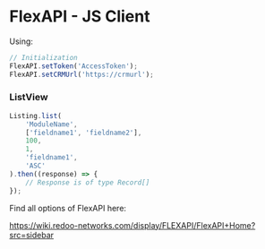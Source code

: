 # FlexAPI - JS Client

Using:

```js
// Initialization
FlexAPI.setToken('AccessToken');
FlexAPI.setCRMUrl('https://crmurl');
```

### ListView
```js
Listing.list(
    'ModuleName',
    ['fieldname1', 'fieldname2'],
    100,
    1,
    'fieldname1',
    'ASC'
).then((response) => {
    // Response is of type Record[]
});

```

Find all options of FlexAPI here:

https://wiki.redoo-networks.com/display/FLEXAPI/FlexAPI+Home?src=sidebar